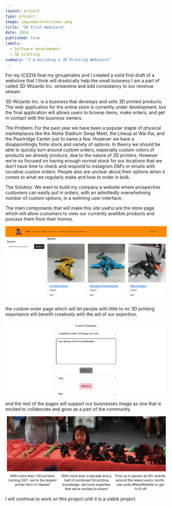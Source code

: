 ```yaml
---
layout: project
type: project
image: img/webstore/cover.png
title: "3D Print Webstore"
date: 2024
published: true
labels:
  - Software development
  - 3D printing
summary: "I'm building a 3D Printing Webstore"
---
```



For my ICS314 final my groupmates and I created a solid first draft of a webstore that I think will drastically help the small buisness I am a part of called 3D-Wizards Inc. streamline and add consistancy to our revenue stream.

3D-Wizards Inc. is a business that develops and sells 3D printed products. The web application for the online store is currently under development, but the final application will allows users to browse items, make orders, and get in contact with the business owners.

The Problem: For the past year we have been a popular staple of physical marketplaces like the Aloha Stadium Swap Meet, the Lineup at Wai Kai, and the Pearlridge Center just to name a few. However we have a disappointingly finite stock and variety of options. In theory we should be able to quickly turn around custom orders, especially custom colors of products we already produce, due to the nature of 3D printers. However we’re so focused on having enough normal stock for our locations that we don’t have time to check and respond to instagram DM’s or emails with lucrative custom orders. People also are unclear about their options when it comes to what we regularly make and how to order in bulk.

The Solution: We want to build my company a website where prospective customers can easily put in orders, with an admittedly overwhelming number of custom options, in a welming user-interface.

The main componants that will make this site useful are the store page which will allow customers to view our currently availible products and purcase them from their homes,

<img class="img-fluid" src="../img/webstore/store.jpg">

the custom order page which will let people with little to no 3D printing experiance still benefit creatively with the aid of our expertice,

<img class="img-fluid" src="../img/webstore/custom.jpg">


and the rest of the pages will support our buisnesses image as one that is excited to collaborate and grow as a part of the community.

<img class="img-fluid" src="../img/webstore/home.jpg">

I will continue to work on this project until it is a viable project.
